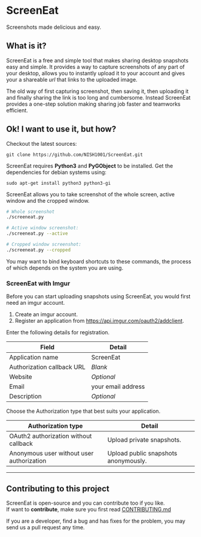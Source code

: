 # ScreenEat #

Screenshots made delicious and easy.

## What is it? ##

ScreenEat is a free and simple tool that makes sharing desktop snapshots easy and simple. It provides a way to capture screenshots of any part of your desktop, allows you to instantly upload it to your account and gives your a shareable *url* that links to the uploaded image.

The old way of first capturing screenshot, then saving it, then uploading it and finally sharing the link is too long and cumbersome. Instead ScreenEat provides a one-step solution making sharing job faster and teamworks efficient.


## Ok! I want to use it, but how? ##

Checkout the latest sources:

    git clone https://github.com/NISH1001/ScreenEat.git

ScreenEat requires **Python3** and **PyGObject** to be installed. Get the dependencies for debian systems using:

    sudo apt-get install python3 python3-gi

ScreenEat allows you to take screenshot of the whole screen, active window and the cropped window.

```bash
# Whole screenshot
./screeneat.py

# Active window screenshot:
./screeneat.py --active

# Cropped window screenshot:
./screeneat.py --cropped
```

You may want to bind keyboard shortcuts to these commands, the process of which depends on the system you are using.

### ScreenEat with Imgur ###

Before you can start uploading snapshots using ScreenEat, you would first need an imgur account.

1. Create an imgur account.
2. Register an application from https://api.imgur.com/oauth2/addclient.

Enter the following details for registration.

Field                       | Detail
--------------------------- | ------------------
Application name            | ScreenEat
Authorization callback URL  | *Blank*
Website                     | *Optional*
Email                       | your email address
Description                 | *Optional*

Choose the Authorization type that best suits your application.

Authorization type                          | Detail
------------------------------------------- | ------------------------------------
OAuth2 authorization without callback       | Upload private snapshots.
Anonymous user without user authorization   | Upload public snapshots anonymously.

---


## Contributing to this project ##

ScreenEat is open-source and you can contribute too if you like.  
If want to **contribute**, make sure you first read [CONTRIBUTING.md](https://github.com/NISH1001/ScreenEat/blob/master/CONTRIBUTING.md)

If you are a developer, find a bug and has fixes for the problem, you may send us a pull request any time.
